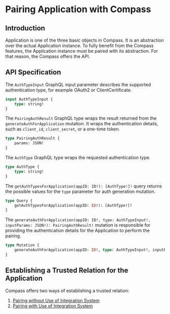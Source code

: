 # Pairing Application with Compass

## Introduction

Application is one of the three basic objects in Compass. It is an abstraction over the actual Application instance. To fully benefit from the Compass features, the Application instance must be paired with its abstraction. For that reason, the Compass offers the API.

## API Specification

The `AuthTypeInput` GraphQL input parameter describes the supported authentication type, for example OAuth2 or ClientCertificate.

```graphql
input AuthTypeInput {
    type: string!
}
```

The `PairingAuthResult` GraphQL type wraps the result returned from the `generateAuthForApplication` mutation. It wraps the authentication details, such as `client_id`, `client_secret`, or a one-time token.

```graphql
type PairingAuthResult {
    params: JSON!
}
```

The `AuthType` GraphQL type wraps the requested authentication type.

```graphql
type AuthType {
    type: string!
}
```

The `getAuthTypesForApplication(appID: ID!): [AuthType!]!` query returns the possible values for the `type` parameter for auth generation mutation.

```graphql
type Query {
    getAuthTypesForApplication(appID: ID!): [AuthType!]!
}
```

The `generateAuthForApplication(appID: ID!, type: AuthTypeInput!, inputParams: JSON!): PairingAuthResult!` mutation is responsible for providing the authentication details for the Application to perform the pairing.

```graphql
type Mutation {
    generateAuthForApplication(appID: ID!, type: AuthTypeInput!, inputParams: JSON!): PairingAuthResult!
}
```

## Establishing a Trusted Relation for the Application

Compass offers two ways of establishing a trusted relation:
1. [Pairing without Use of Integration System](./pairing-without-using-integration-system.md)
1. [Pairing with Use of Integration System](./pairing-with-use-integration-system.md)
